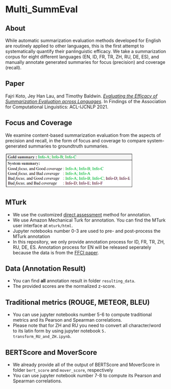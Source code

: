 # Multi_SummEval

## About

While automatic summarization evaluation methods developed for English are routinely applied to other languages, this is the first attempt to 
systematically quantify their panlinguistic efficacy. We take a summarization corpus for eight different languages (EN, ID, FR, TR, ZH, RU, DE, ES), and manually 
annotate generated summaries for focus (precision) and coverage (recall).

## Paper
Fajri Koto, Jey Han Lau, and Timothy Baldwin. [_Evaluating the Efficacy of Summarization Evaluation across Languages_](https://aclanthology.org/2021.findings-acl.71.pdf). 
In Findings of the Association for Computational Linguistics: ACL-IJCNLP 2021.

## Focus and Coverage

We examine content-based summarization evaluation from the aspects of precision and recall, in the form of focus and coverage to 
compare system-generated summaries to groundtruth summaries.

<img src="https://github.com/fajri91/eval_picts/blob/master/foc_cov.png" width="400">

## MTurk 

* We use the customized [direct assessment](https://github.com/ygraham/direct-assessment) method for annotation.
* We use Amazon Mechanical Turk for annotation. You can find the MTurk user interface at `mturk/html`.
* Jupyter notebooks number 0-3 are used to pre- and post-process the MTurk annotation
* In this repository, we only provide annotation process for ID, FR, TR, ZH, RU, DE, ES. Annotation process for EN will be released seperately
because the data is from the [FFCI paper](https://arxiv.org/pdf/2011.13662.pdf).

## Data (Annotation Result)

* You can find **all** annotation result in folder `resulting_data`.
* The provided scores are the normalized z-score.

## Traditional metrics (ROUGE, METEOR, BLEU)

* You can use jupyter notebooks number 5-6 to compute traditional metrics and its Pearson and Spearman correlations.
* Please note that for ZH and RU you need to convert all character/word to its latin form by using jupyter notebook `5. transform_RU_and_ZH.ipynb`.

## BERTScore and MoverScore

* We already provide all of the output of BERTScore and MoverScore in folder `bert_score` and `mover_score`, respectively
* You can use jupyter notebook number 7-8 to compute its Pearson and Spearman correlations.

